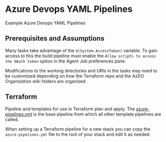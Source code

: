 # Azure Devops YAML Pipelines

Example Azure Devops YAML Pipelines

## Prerequisites and Assumptions

Many tasks take advantage of the `$(System.AccessToken)` variable.  To gain access to this the build pipeline must enable the `Allow scripts to access the OAuth token` option in the Agent Job preferences pane.

Modifications to the working directories and URIs in the tasks may need to be customized depending on how the Terraform repo and the AzDO Organization wiki folders are organized.  

## Terraform

Pipeline and templates for use in Terraform plan and apply. The [azure-pipelines.yml](Terraform/azure-pipelines.yml) is the base pipeline from which all other template pipelines are called.

When setting up a Terraform pipeline for a new stack you can copy the `azure-pipelines.yml` file to the root of your stack and edit it as needed.
